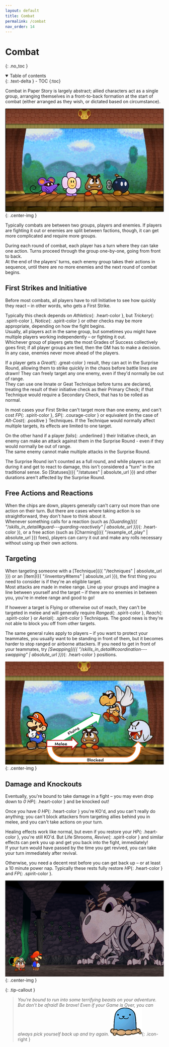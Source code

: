```yaml
---
layout: default
title: Combat
permalink: /combat
nav_order: 14
---
```


# Combat
{: .no_toc }

<details open markdown="block">
  <summary>
    Table of contents
  </summary>
  {: .text-delta }
- TOC
{:toc}
</details>

Combat in Paper Story is largely abstract; allied characters act as a single group, arranging themselves in a front-to-back formation at the start of combat (either arranged as they wish, or dictated based on circumstance).

![](assets/images/scenes/01.png)
{: .center-img }

Typically combats are between two groups, players and enemies. If players are fighting it out or enemies are split between factions, though, it can get more complicated and require more groups.

During each round of combat, each player has a turn where they can take one action. Turns proceed through the group one-by-one, going from front to back.  
At the end of the players' turns, each enemy group takes their actions in sequence, until there are no more enemies and the next round of combat begins.

## First Strikes and Initiative

Before most combats, all players have to roll Initiative to see how quickly they react – in other words, who gets a First Strike.

Typically this check depends on *Athletics*{: .heart-color }, but *Trickery*{: .spirit-color }, *Notice*{: .spirit-color } or other checks may be more appropriate, depending on how the fight begins.  
Usually, all players act in the same group, but sometimes you might have multiple players working independently – or fighting it out.  
Whichever group of players gets the most Grades of Success collectively goes first; if all player groups are tied, then the GM has to make a decision. In any case, enemies never move ahead of the players.

If a player gets a *Great!*{: .great-color } result, they can act in the Surprise Round, allowing them to strike quickly in the chaos before battle lines are drawn! They can freely target any one enemy, even if they'd normally be out of range.  
They can use one Innate or Geat Technique before turns are declared, treating the result of their initiative check as their Primary Check; if that Technique would require a Secondary Check, that has to be rolled as normal.

In most cases your First Strike can't target more than one enemy, and can't cost *FP*{: .spirit-color }, *SP*{: .courage-color } or equivalent (in the case of *Alt-Cost*{: .positive } Techniques. If the Technique would normally affect multiple targets, its effects are limited to one target.

On the other hand if a player *fails*{: .underlined } their Initiative check, an enemy can make an attack against them in the Surprise Round - even if they would normally be out of range.  
The same enemy cannot make multiple attacks in the Surprise Round.

The Surprise Round isn't counted as a full round, and while players can act during it and get to react to damage, this isn't considered a "turn" in the traditional sense. So [Statuses]({{ "/statuses" | absolute_url }}) and other durations aren't affected by the Surprise Round.

## Free Actions and Reactions

When the chips are down, players generally can't carry out more than one action on their turn. But there are cases where taking action is so straightforward, they don't have to think about it.  
Whenever something calls for a reaction (such as *[Guarding]({{ "/skills_in_detail#guard---guarding-reactively" | absolute_url }})*{: .heart-color }), or a free action (such as [Charming]({{ "/example_of_play" | absolute_url }}) foes), players can carry it out and make any rolls necessary without using up their own actions. 

## Targeting

When targeting someone with a [Technique]({{ "/techniques" | absolute_url }}) or an [Item]({{ "/inventory#items" | absolute_url }}), the first thing you need to consider is if they're an eligible target.  
Most attacks are made in melee range. Line up your groups and imagine a line between yourself and the target – if there are no enemies in between you, you're in melee range and good to go!

If however a target is Flying or otherwise out of reach, they can't be targeted in melee and will generally require *Ranged*{: .spirit-color }, *Reach*{: .spirit-color } or *Aerial*{: .spirit-color } Techniques. The good news is they're not able to block you off from other targets.

The same general rules apply to players – if you want to protect your teammates, you usually want to be standing in front of them, but it becomes harder to stop ranged or airborne attackers. If you need to get in front of your teammates, try *[Swapping]({{ "/skills_in_detail#coordination---swapping" | absolute_url }})*{: .heart-color } positions.

![](assets/images/scenes/02.png)
{: .center-img }

## Damage and Knockouts

Eventually, you're bound to take damage in a fight – you may even drop down to *0 HP*{: .heart-color } and be knocked out!

Once you have *0 HP*{: .heart-color } you're KO'd, and you can't really do anything; you can't block attackers from targeting allies behind you in melee, and you can't take actions on your turn.

Healing effects work like normal, but even if you restore your *HP*{: .heart-color }, you're still KO'd. But Life Shrooms, *Revive*{: .spirit-color } and similar effects can perk you up and get you back into the fight, immediately!  
If your turn would have passed by the time you get revived, you can take your turn immediately after revival.

Otherwise, you need a decent rest before you can get back up – or at least a 10 minute power nap. Typically these rests fully restore *HP*{: .heart-color } and *FP*{: .spirit-color }.

![](assets/images/scenes/03.png)
{: .center-img }

{: .tip-callout }
> *You're bound to run into some terrifying beasts on your adventure. But don't be afraid! Be brave! Even if your Game is Over, you can always pick yourself back up and try again. ![](assets/images/icons/tipguy.png)*{: .icon-right }

